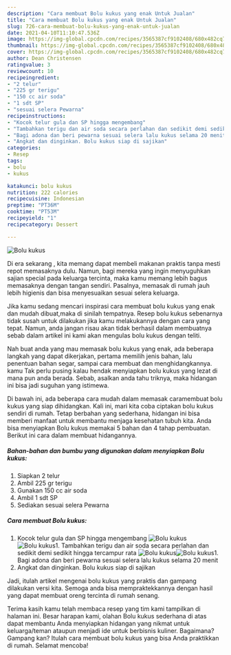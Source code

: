 ```yaml
---
description: "Cara membuat Bolu kukus yang enak Untuk Jualan"
title: "Cara membuat Bolu kukus yang enak Untuk Jualan"
slug: 726-cara-membuat-bolu-kukus-yang-enak-untuk-jualan
date: 2021-04-10T11:10:47.536Z
image: https://img-global.cpcdn.com/recipes/3565387cf9102408/680x482cq70/bolu-kukus-foto-resep-utama.jpg
thumbnail: https://img-global.cpcdn.com/recipes/3565387cf9102408/680x482cq70/bolu-kukus-foto-resep-utama.jpg
cover: https://img-global.cpcdn.com/recipes/3565387cf9102408/680x482cq70/bolu-kukus-foto-resep-utama.jpg
author: Dean Christensen
ratingvalue: 3
reviewcount: 10
recipeingredient:
- "2 telur"
- "225 gr terigu"
- "150 cc air soda"
- "1 sdt SP"
- "sesuai selera Pewarna"
recipeinstructions:
- "Kocok telur gula dan SP hingga mengembang"
- "Tambahkan terigu dan air soda secara perlahan dan sedikit demi sedikit hingga tercampur rata"
- "Bagi adona dan beri pewarna sesuai selera lalu kukus selama 20 menit"
- "Angkat dan dinginkan. Bolu kukus siap di sajikan"
categories:
- Resep
tags:
- bolu
- kukus

katakunci: bolu kukus 
nutrition: 222 calories
recipecuisine: Indonesian
preptime: "PT36M"
cooktime: "PT53M"
recipeyield: "1"
recipecategory: Dessert

---
```



![Bolu kukus](https://img-global.cpcdn.com/recipes/3565387cf9102408/680x482cq70/bolu-kukus-foto-resep-utama.jpg)

Di era  sekarang , kita memang dapat membeli makanan praktis tanpa mesti repot memasaknya dulu. Namun, bagi mereka yang ingin menyuguhkan sajian special pada keluarga tercinta, maka kamu memang lebih bagus memasaknya dengan tangan sendiri. Pasalnya, memasak di rumah jauh lebih higienis dan bisa menyesuaikan sesuai selera keluarga.

Jika kamu sedang mencari inspirasi cara membuat bolu kukus yang enak dan mudah dibuat,maka di sinilah tempatnya. Resep bolu kukus  sebenarnya tidak susah untuk dilakukan jika kamu melakukannya dengan cara yang tepat. Namun, anda jangan risau akan tidak berhasil dalam membuatnya 
sebab dalam artikel ini kami akan mengulas bolu kukus dengan teliti.  



Nah buat anda yang mau memasak bolu kukus yang enak, ada beberapa langkah yang dapat dikerjakan, pertama memilih jenis bahan, lalu penentuan bahan segar, sampai cara membuat dan menghidangkannya. kamu Tak perlu pusing kalau hendak menyiapkan bolu kukus yang lezat di mana pun anda berada. Sebab, asalkan anda  tahu triknya, maka hidangan ini bisa jadi suguhan yang istimewa.

Di bawah ini, ada beberapa cara mudah dalam memasak caramembuat bolu kukus yang siap dihidangkan. Kali ini, mari kita coba ciptakan bolu kukus sendiri di rumah. Tetap berbahan yang sederhana, hidangan ini bisa memberi manfaat untuk membantu menjaga kesehatan tubuh kita. Anda bisa menyiapkan Bolu kukus memakai 5 bahan dan 4 tahap pembuatan. Berikut ini cara dalam membuat hidangannya.

<!--inarticleads1-->

##### Bahan-bahan dan bumbu yang digunakan dalam menyiapkan Bolu kukus:

1. Siapkan 2 telur
1. Ambil 225 gr terigu
1. Gunakan 150 cc air soda
1. Ambil 1 sdt SP
1. Sediakan sesuai selera Pewarna




<!--inarticleads2-->

##### Cara membuat Bolu kukus:

1. Kocok telur gula dan SP hingga mengembang
<img src="https://img-global.cpcdn.com/steps/6b332714243279e4/160x128cq70/bolu-kukus-langkah-memasak-1-foto.jpg" alt="Bolu kukus"><img src="https://img-global.cpcdn.com/steps/a8c3b7129d92a759/160x128cq70/bolu-kukus-langkah-memasak-1-foto.jpg" alt="Bolu kukus">1. Tambahkan terigu dan air soda secara perlahan dan sedikit demi sedikit hingga tercampur rata
<img src="https://img-global.cpcdn.com/steps/ff4819ad24f9d1f8/160x128cq70/bolu-kukus-langkah-memasak-2-foto.jpg" alt="Bolu kukus"><img src="https://img-global.cpcdn.com/steps/7df75483508b1687/160x128cq70/bolu-kukus-langkah-memasak-2-foto.jpg" alt="Bolu kukus">1. Bagi adona dan beri pewarna sesuai selera lalu kukus selama 20 menit
1. Angkat dan dinginkan. Bolu kukus siap di sajikan




Jadi, itulah artikel mengenai  bolu kukus  yang praktis dan gampang dilakukan versi kita. Semoga anda bisa mempraktekkannya dengan hasil yang dapat membuat oreng tercinta di rumah senang. 

Terima kasih kamu telah membaca resep yang tim kami tampilkan di halaman ini. Besar harapan kami, olahan  Bolu kukus sederhana di atas dapat membantu Anda menyiapkan hidangan yang nikmat untuk keluarga/teman ataupun menjadi ide untuk berbisnis kuliner. Bagaimana? Gampang kan? Itulah cara membuat bolu kukus yang bisa Anda praktikkan di rumah. Selamat mencoba!

